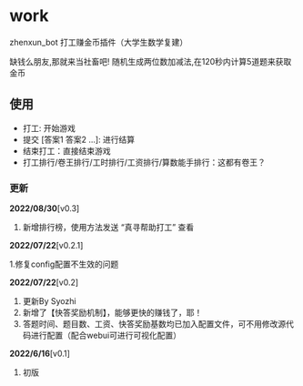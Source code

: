 # work
zhenxun_bot 打工赚金币插件（大学生数学复建）

缺钱么朋友,那就来当社畜吧!
    随机生成两位数加减法,在120秒内计算5道题来获取金币

## 使用
- 打工: 开始游戏
- 提交 [答案1 答案2 ...]: 进行结算
- 结束打工：直接结束游戏
- 打工排行/卷王排行/工时排行/工资排行/算数能手排行：这都有卷王？
### 更新
**2022/08/30**[v0.3]
1. 新增排行榜，使用方法发送 “真寻帮助打工” 查看

**2022/07/22**[v0.2.1]

1.修复config配置不生效的问题

**2022/07/22**[v0.2]
1. 更新By Syozhi
2. 新增了【快答奖励机制】，能够更快的赚钱了，耶！
3. 答题时间、题目数、工资、快答奖励基数均已加入配置文件，可不用修改源代码进行配置（配合webui可进行可视化配置）

**2022/6/16**[v0.1]

1. 初版
